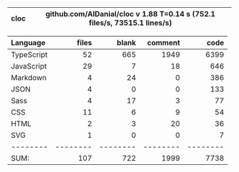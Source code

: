| cloc | github.com/AlDanial/cloc v 1.88 T=0.14 s (752.1 files/s, 73515.1 lines/s) |
| ---- | ------------------------------------------------------------------------- |


| Language   |    files |    blank |  comment |     code |
| :--------- | -------: | -------: | -------: | -------: |
| TypeScript |       52 |      665 |     1949 |     6399 |
| JavaScript |       29 |        7 |       18 |      646 |
| Markdown   |        4 |       24 |        0 |      386 |
| JSON       |        4 |        0 |        0 |      133 |
| Sass       |        4 |       17 |        3 |       77 |
| CSS        |       11 |        6 |        9 |       54 |
| HTML       |        2 |        3 |       20 |       36 |
| SVG        |        1 |        0 |        0 |        7 |
| --------   | -------- | -------- | -------- | -------- |
| SUM:       |      107 |      722 |     1999 |     7738 |
